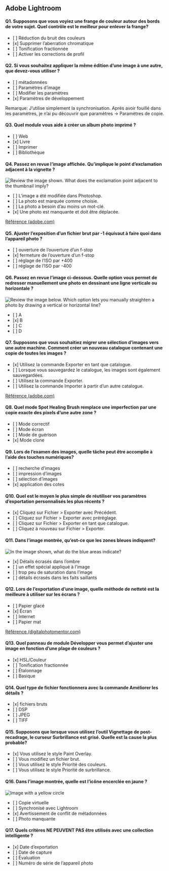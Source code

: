 ## Adobe Lightroom

#### Q1. Supposons que vous voyiez une frange de couleur autour des bords de votre sujet. Quel contrôle est le meilleur pour enlever la frange?

- \[ ] Réduction du bruit des couleurs
- \[x] Supprimer l’aberration chromatique
- \[ ] Tonification fractionnée
- \[ ] Activer les corrections de profil

#### Q2. Si vous souhaitez appliquer la même édition d’une image à une autre, que devez-vous utiliser ?

- \[ ] métadonnées
- \[ ] Paramètres d’image
- \[ ] Modifier les paramètres
- \[x] Paramètres de développement

Remarque: J’utilise simplement la synchronisation. Après avoir fouillé dans les paramètres, je n’ai pu découvrir que paramètres -> Paramètres de copie.

#### Q3. Quel module vous aide à créer un album photo imprimé ?

- \[ ] Web
- \[x] Livre
- \[ ] Imprimer
- \[ ] Bibliothèque

#### Q4. Passez en revue l’image affichée. Qu’implique le point d’exclamation adjacent à la vignette ?

![Review the image shown. What does the exclamation point adjacent to the thumbnail imply?](images/Q4.png)

- \[ ] L’image a été modifiée dans Photoshop.
- \[ ] La photo est marquée comme choisie.
- \[ ] La photo a besoin d’au moins un mot-clé.
- \[x] Une photo est manquante et doit être déplacée.

[Référence (adobe.com)](https://helpx.adobe.com/in/lightroom-classic/help/locate-missing-photos.html)

#### Q5. Ajuster l’exposition d’un fichier brut par -1 équivaut à faire quoi dans l’appareil photo ?

- \[ ] ouverture de l’ouverture d’un f-stop
- \[x] fermeture de l’ouverture d’un f-stop
- \[ ] réglage de l’ISO par +400
- \[ ] réglage de l’ISO par -400

#### Q6. Passez en revue l’image ci-dessous. Quelle option vous permet de redresser manuellement une photo en dessinant une ligne verticale ou horizontale ?

![Review the image below. Which option lets you manually straighten a photo by drawing a vertical or horizontal line?](images/Q6.png)

- \[ ] A
- \[x] B
- \[ ] C
- \[ ] D

#### Q7. Supposons que vous souhaitiez migrer une sélection d’images vers une autre machine. Comment créer un nouveau catalogue contenant une copie de toutes les images ?

- \[x] Utilisez la commande Exporter en tant que catalogue.
- \[ ] Lorsque vous sauvegardez le catalogue, les images sont également sauvegardées.
- \[ ] Utilisez la commande Exporter.
- \[ ] Utilisez la commande Importer à partir d’un autre catalogue.

[Référence (adobe.com)](https://helpx.adobe.com/lightroom-classic/help/create-catalogs.html)

#### Q8. Quel mode Spot Healing Brush remplace une imperfection par une copie exacte des pixels d’une autre zone ?

- \[ ] Mode correctif
- \[ ] Mode écran
- \[ ] Mode de guérison
- \[x] Mode clone

#### Q9. Lors de l’examen des images, quelle tâche peut être accomplie à l’aide des touches numériques?

- \[ ] recherche d’images
- \[ ] impression d’images
- \[ ] sélection d’images
- \[x] application des cotes

#### Q10. Quel est le moyen le plus simple de réutiliser vos paramètres d’exportation personnalisés les plus récents ?

- \[x] Cliquez sur Fichier > Exporter avec Précédent.
- \[ ] Cliquez sur Fichier > Exporter avec préréglage.
- \[ ] Cliquez sur Fichier > Exporter en tant que catalogue.
- \[ ] Cliquez à nouveau sur Fichier > Exporter.

#### Q11. Dans l’image montrée, qu’est-ce que les zones bleues indiquent?

![In the image shown, what do the blue areas indicate?](images/Q11.png)

- \[x] Détails écrasés dans l’ombre
- \[ ] un effet spécial appliqué à l’image
- \[ ] trop peu de saturation dans l’image
- \[ ] détails écrasés dans les faits saillants

#### Q12. Lors de l’exportation d’une image, quelle méthode de netteté est la meilleure à utiliser sur les écrans ?

- \[ ] Papier glacé
- \[x] Écran
- \[ ] Internet
- \[ ] Papier mat

[Référence (digitalphotomentor.com)](https://www.digitalphotomentor.com/the-guide-to-image-sharpening-in-lightroom/)

#### Q13. Quel panneau de module Développer vous permet d’ajuster une image en fonction d’une plage de couleurs ?

- \[x] HSL/Couleur
- \[ ] Tonification fractionnée
- \[ ] Étalonnage
- \[ ] Basique

#### Q14. Quel type de fichier fonctionnera avec la commande Améliorer les détails ?

- \[x] fichiers bruts
- \[ ] DSP
- \[ ] JPEG
- \[ ] TIFF

#### Q15. Supposons que lorsque vous utilisez l’outil Vignettage de post-recadrage, le curseur Surbrillance est grisé. Quelle est la cause la plus probable?

- \[x] Vous utilisez le style Paint Overlay.
- \[ ] Vous modifiez un fichier brut.
- \[ ] Vous utilisez le style Priorité des couleurs.
- \[ ] Vous utilisez le style Priorité de surbrillance.

#### Q16. Dans l’image montrée, quelle est l’icône encerclée en jaune ?

![Image with a yellow circle](images/Q16.png)

- \[ ] Copie virtuelle
- \[ ] Synchronisé avec Lightroom
- \[x] Avertissement de conflit de métadonnées
- \[ ] Photo manquante

#### Q17. Quels critères NE PEUVENT PAS être utilisés avec une collection intelligente ?

- \[x] Date d’exportation
- \[ ] Date de capture
- \[ ] Évaluation
- \[ ] Numéro de série de l’appareil photo
